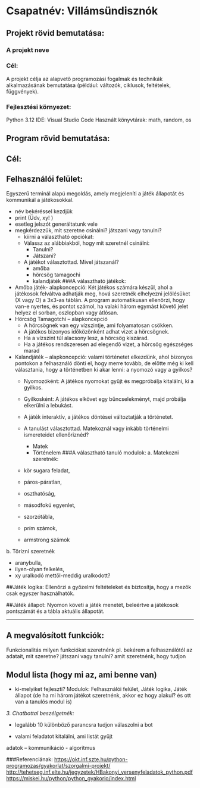 # Csapatnév: Villámsündisznók

## Projekt rövid bemutatása:
### A projekt neve

### Cél:
A projekt célja az alapvető programozási fogalmak és technikák alkalmazásának bemutatása (például: változók, ciklusok, feltételek, függvények).
### Fejlesztési környezet:
Python 3.12
IDE: Visual Studio Code
Használt könyvtárak: math, random, os

## Program rövid bemutatása:
## Cél:

## Felhasználói felület: 
Egyszerű terminál alapú megoldás, amely megjeleníti a játék állapotát és kommunikál a játékosokkal.
- név bekéréssel kezdjük
- print (Üdv, xy! )
- esetleg jelszót generáltatunk vele
- megkérdezzük, mit szeretne csinálni? játszani vagy tanulni?
  - kiírni a választható opciókat:
  - Válassz az alábbiakból, hogy mit szeretnél csinálni:
    - Tanulni?
    - Játszani?
  - A játékot választottad. Mivel játszanál?
    - amőba
    - hörcsög tamagochi
    - kalandjáték
###A választható játékok:
- Amőba játék- alapkoncepció:
Két játékos számára készül, ahol a játékosok felváltva adhatják meg, hová szeretnék elhelyezni jelölésüket (X vagy O) a 3x3-as táblán.
A program automatikusan ellenőrzi, hogy van-e nyertes, és pontot számol, ha valaki három egymást követő jelet helyez el sorban, oszlopban vagy átlósan.
- Hörcsög Tamagotchi – alapkoncepció
  - A hörcsögnek van egy vízszintje, ami folyamatosan csökken.
  -	A játékos bizonyos időközönként adhat vizet a hörcsögnek.
  -	Ha a vízszint túl alacsony lesz, a hörcsög kiszárad.
  -	Ha a játékos rendszeresen ad elegendő vizet, a hörcsög egészséges marad
- Kalandjáték – alapkoncepció: valami történetet elkezdünk, ahol bizonyos pontokon a felhasználó dönti el, hogy merre tovább, de előtte még ki kell választania, hogy a történetben ki akar lenni: a nyomozó vagy a gyilkos?
  -	Nyomozóként: A játékos nyomokat gyűjt és megpróbálja kitalálni, ki a gyilkos.
  -	Gyilkosként: A játékos elkövet egy bűncselekményt, majd próbálja elkerülni a lebukást.
  -	A játék interaktív, a játékos döntései változtatják a történetet.
    
  - A tanulást választottad. Matekoznál vagy inkább történelmi ismereteidet ellenőriznéd?
    - Matek
    - Történelem
###A választható tanuló modulok:
a. Matekozni szeretnék:
  -	kör sugara feladat,
  -	páros-páratlan,
  -	oszthatóság,
  -	másodfokú egyenlet,
  -	szorzótábla,
  -	prím számok,
  -	armstrong számok

b. Törizni szeretnék
  -	aranybulla,
  -	ilyen-olyan felkelés,
  -	xy uralkodó mettől-meddig uralkodott?
    
##Játék logika: 
Ellenőrzi a győzelmi feltételeket és biztosítja, hogy a mezők csak egyszer használhatók.

##Játék állapot: 
Nyomon követi a játék menetét, beleértve a játékosok pontszámát és a tábla aktuális állapotát.




--------------------------------------

## A megvalósított funkciók:
Funkcionalitás 
  milyen funkciókat szeretnénk pl. bekérem a felhasználótól az adatait, mit szeretne? játszani vagy tanulni?
  amit szeretnénk, hogy tudjon

## Modul lista (hogy mi az, ami benne van)
 - ki-melyiket fejleszti?
Modulok: Felhasználói felület, Játék logika, Játék állapot (de ha mi három játékot szeretnénk, akkor ez hogy alakul? és ott van a tanulós modul is)


  
*3. Chatbottal beszélgetnék:*
-	legalább 10 különböző parancsra tudjon válaszolni a bot

- valami feladatot kitalálni, ami listát gyűjt

adatok – kommunikáció - algoritmus

###Referenciának:
https://okt.inf.szte.hu/python-programozas/gyakorlat/szorgalmi-projekt/
http://tehetseg.inf.elte.hu/jegyzetek/HBakonyi_versenyfeladatok_python.pdf
https://miskei.hu/python/python_gyakorlo/index.html
